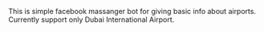 This is simple facebook massanger bot for giving basic info about airports.
Currently support only Dubai International Airport.
